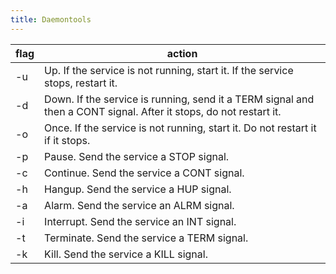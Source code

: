 ```yaml
---
title: Daemontools
---
```


flag | action
---  | ---
-u   | Up. If the service is not running, start it. If the service stops, restart it.
-d   | Down. If the service is running, send it a TERM signal and then a CONT signal. After it stops, do not restart it.
-o   | Once. If the service is not running, start it. Do not restart it if it stops.
-p   | Pause. Send the service a STOP signal.
-c   | Continue. Send the service a CONT signal.
-h   | Hangup. Send the service a HUP signal.
-a   | Alarm. Send the service an ALRM signal.
-i   | Interrupt. Send the service an INT signal.
-t   | Terminate. Send the service a TERM signal.
-k   | Kill. Send the service a KILL signal.


